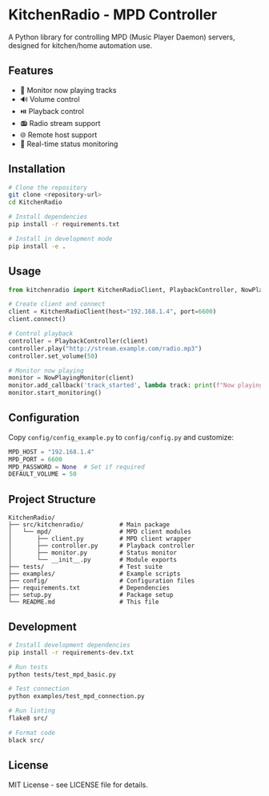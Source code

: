 # KitchenRadio - MPD Controller

A Python library for controlling MPD (Music Player Daemon) servers, designed for kitchen/home automation use.

## Features

- 🎵 Monitor now playing tracks
- 🔊 Volume control
- ⏯️ Playback control
- 📻 Radio stream support
- 🌐 Remote host support
- 🔄 Real-time status monitoring

## Installation

```bash
# Clone the repository
git clone <repository-url>
cd KitchenRadio

# Install dependencies
pip install -r requirements.txt

# Install in development mode
pip install -e .
```

## Usage

```python
from kitchenradio import KitchenRadioClient, PlaybackController, NowPlayingMonitor

# Create client and connect
client = KitchenRadioClient(host="192.168.1.4", port=6600)
client.connect()

# Control playback
controller = PlaybackController(client)
controller.play("http://stream.example.com/radio.mp3")
controller.set_volume(50)

# Monitor now playing
monitor = NowPlayingMonitor(client)
monitor.add_callback('track_started', lambda track: print(f"Now playing: {track['name']}"))
monitor.start_monitoring()
```

## Configuration

Copy `config/config_example.py` to `config/config.py` and customize:

```python
MPD_HOST = "192.168.1.4"
MPD_PORT = 6600
MPD_PASSWORD = None  # Set if required
DEFAULT_VOLUME = 50
```

## Project Structure

```
KitchenRadio/
├── src/kitchenradio/          # Main package
│   └── mpd/                   # MPD client modules
│       ├── client.py          # MPD client wrapper
│       ├── controller.py      # Playback controller
│       ├── monitor.py         # Status monitor
│       └── __init__.py        # Module exports
├── tests/                     # Test suite
├── examples/                  # Example scripts
├── config/                    # Configuration files
├── requirements.txt           # Dependencies
├── setup.py                   # Package setup
└── README.md                  # This file
```

## Development

```bash
# Install development dependencies
pip install -r requirements-dev.txt

# Run tests
python tests/test_mpd_basic.py

# Test connection
python examples/test_mpd_connection.py

# Run linting
flake8 src/

# Format code
black src/
```

## License

MIT License - see LICENSE file for details.
